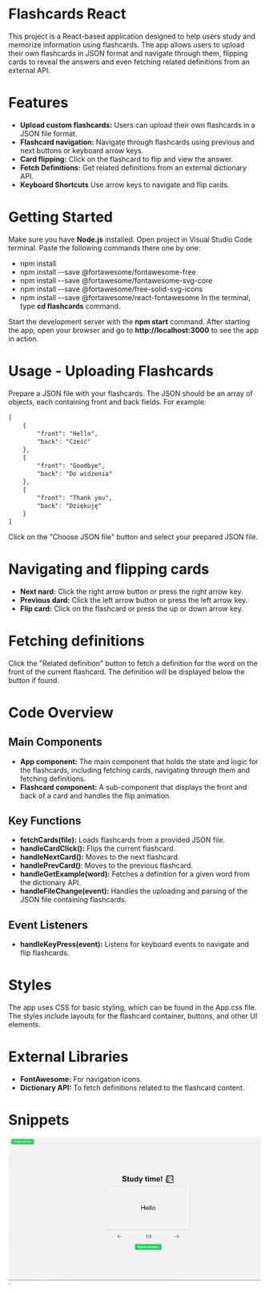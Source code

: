 # Flashcards React
 This project is a React-based application designed to help users study and memorize information using flashcards. The app allows users to upload their own flashcards in JSON format and navigate through them, flipping cards to reveal the answers and even fetching related definitions from an external API.
# Features
* **Upload custom flashcards:** Users can upload their own flashcards in a JSON file format.
* **Flashcard navigation:** Navigate through flashcards using previous and next buttons or keyboard arrow keys.
* **Card flipping:** Click on the flashcard to flip and view the answer.
* **Fetch Definitions:** Get related definitions from an external dictionary API.
* **Keyboard Shortcuts** Use arrow keys to navigate and flip cards.
# Getting Started
Make sure you have **Node.js** installed. 
Open project in Visual Studio Code terminal. Paste the following commands there one by one:
* npm install
* npm install --save @fortawesome/fontawesome-free
* npm install --save @fortawesome/fontawesome-svg-core
* npm install --save @fortawesome/free-solid-svg-icons
* npm install --save @fortawesome/react-fontawesome
In the terminal, type **cd flashcards** command.

Start the development server with the **npm start** command.
After starting the app, open your browser and go to **http://localhost:3000** to see the app in action.

# Usage - Uploading Flashcards
Prepare a JSON file with your flashcards. The JSON should be an array of objects, each containing front and back fields. For example:
```
[
    {
        "front": "Hello",
        "back": "Cześć"
    },
    {
        "front": "Goodbye",
        "back": "Do widzenia"
    },
    {
        "front": "Thank you",
        "back": "Dziękuję"
    }
]
```
Click on the "Choose JSON file" button and select your prepared JSON file.

# Navigating and flipping cards
* **Next nard:** Click the right arrow button or press the right arrow key.
* **Previous dard:** Click the left arrow button or press the left arrow key.
* **Flip card:** Click on the flashcard or press the up or down arrow key.

# Fetching definitions
Click the "Related definition" button to fetch a definition for the word on the front of the current flashcard. The definition will be displayed below the button if found.
# Code Overview
## Main Components
- **App component:** The main component that holds the state and logic for the flashcards, including fetching cards, navigating through them and fetching definitions.
- **Flashcard component:** A sub-component that displays the front and back of a card and handles the flip animation.
## Key Functions
- **fetchCards(file):** Loads flashcards from a provided JSON file.
- **handleCardClick():** Flips the current flashcard.
- **handleNextCard():** Moves to the next flashcard.
- **handlePrevCard()**: Moves to the previous flashcard.
- **handleGetExample(word):** Fetches a definition for a given word from the dictionary API.
- **handleFileChange(event):** Handles the uploading and parsing of the JSON file containing flashcards.
## Event Listeners
- **handleKeyPress(event):** Listens for keyboard events to navigate and flip flashcards.
# Styles
The app uses CSS for basic styling, which can be found in the App.css file. The styles include layouts for the flashcard container, buttons, and other UI elements.
# External Libraries
- **FontAwesome:** For navigation icons.
- **Dictionary API:** To fetch definitions related to the flashcard content.
# Snippets
 ![How it works](https://github.com/Resmakor/Flashcards-React/blob/main/snippets/how_it_works.gif?raw=true)`